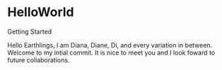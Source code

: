# HelloWorld
Getting Started

Hello Earthlings,
I am Diana, Diane, Di, and every variation in between. Welcome to my intial commit.
It is nice to meet you and I look foward to future collaborations.

